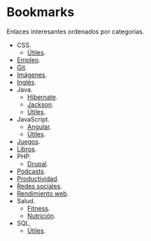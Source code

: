 # Bookmarks

Enlaces interesantes ordenados por categorías.

- CSS.
  - [Útiles](css/utils.md).
- [Empleo](job-hunting.md).
- [Git](git.md).
- [Imágenes](images.md).
- [Inglés](english.md).
- Java.
  - [Hibernate](java/hibernate.md).
  - [Jackson](java/jackson.md).
  - [Útiles](java/utils.md).
- JavaScript.
  - [Angular](javascript/angular.md).
  - [Útiles](javascript/utils.md).
- [Juegos](games.md).
- [Libros](books.md).
- PHP.
  - [Drupal](php/drupal.md).
- [Podcasts](podcasts.md).
- [Productividad](productivity.md).
- [Redes sociales](social-networks.md).
- [Rendimiento web](web-performance.md).
- Salud.
  - [Fitness](health/fitness.md).
  - [Nutrición](health/nutrition.md).
- SQL.
  - [Útiles](sql/utils.md).
